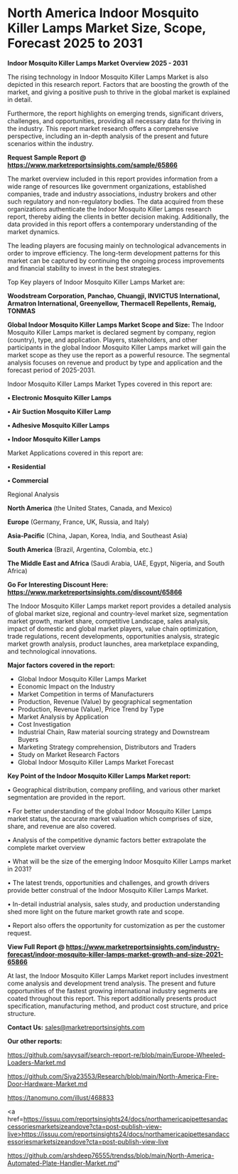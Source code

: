 # North America Indoor Mosquito Killer Lamps Market Size, Scope, Forecast 2025 to 2031

<Strong> Indoor Mosquito Killer Lamps Market Overview 2025 - 2031</strong>

The rising technology in Indoor Mosquito Killer Lamps Market is also depicted in this research report. Factors that are boosting the growth of the market, and giving a positive push to thrive in the global market is explained in detail.

Furthermore, the report highlights on emerging trends, significant drivers, challenges, and opportunities, providing all necessary data for thriving in the industry. This report market research offers a comprehensive perspective, including an in-depth analysis of the present and future scenarios within the industry.

<strong>Request Sample Report @ <a href=https://www.marketreportsinsights.com/sample/65866>https://www.marketreportsinsights.com/sample/65866</a></strong>

The market overview included in this report provides information from a wide range of resources like government organizations, established companies, trade and industry associations, industry brokers and other such regulatory and non-regulatory bodies. The data acquired from these organizations authenticate the Indoor Mosquito Killer Lamps research report, thereby aiding the clients in better decision making. Additionally, the data provided in this report offers a contemporary understanding of the market dynamics.

The leading players are focusing mainly on technological advancements in order to improve efficiency. The long-term development patterns for this market can be captured by continuing the ongoing process improvements and financial stability to invest in the best strategies.

Top Key players of Indoor Mosquito Killer Lamps Market are:

<strong>Woodstream Corporation, Panchao, Chuangji, INVICTUS International, Armatron International, Greenyellow, Thermacell Repellents, Remaig, TONMAS</strong>

<strong><b>Global Indoor Mosquito Killer Lamps Market Scope and Size:</b></strong>
The Indoor Mosquito Killer Lamps market is declared segment by company, region (country), type, and application. Players, stakeholders, and other participants in the global Indoor Mosquito Killer Lamps market will gain the market scope as they use the report as a powerful resource. The segmental analysis focuses on revenue and product by type and application and the forecast period of 2025-2031.

Indoor Mosquito Killer Lamps Market Types covered in this report are:

<strong>• Electronic Mosquito Killer Lamps

• Air Suction Mosquito Killer Lamp

• Adhesive Mosquito Killer Lamps

• Indoor Mosquito Killer Lamps</strong>

Market Applications covered in this report are:

<strong>• Residential

• Commercial</strong> 

Regional Analysis

<strong>North America</strong> (the United States, Canada, and Mexico)

<strong>Europe</strong> (Germany, France, UK, Russia, and Italy)

<strong>Asia-Pacific</strong> (China, Japan, Korea, India, and Southeast Asia)

<strong>South America</strong> (Brazil, Argentina, Colombia, etc.)

<strong>The Middle East and Africa</strong> (Saudi Arabia, UAE, Egypt, Nigeria, and South Africa)

<strong>Go For Interesting Discount Here: <a href=https://www.marketreportsinsights.com/discount/65866>https://www.marketreportsinsights.com/discount/65866</a></strong>

The Indoor Mosquito Killer Lamps market report provides a detailed analysis of global market size, regional and country-level market size, segmentation market growth, market share, competitive Landscape, sales analysis, impact of domestic and global market players, value chain optimization, trade regulations, recent developments, opportunities analysis, strategic market growth analysis, product launches, area marketplace expanding, and technological innovations.

<strong><b>Major factors covered in the report:</b></strong>
<ul>
  <li>Global Indoor Mosquito Killer Lamps Market </li>
  <li>Economic Impact on the Industry</li>
  <li>Market Competition in terms of Manufacturers</li>
  <li>Production, Revenue (Value) by geographical segmentation</li>
  <li>Production, Revenue (Value), Price Trend by Type</li>
  <li>Market Analysis by Application</li>
  <li>Cost Investigation</li>
  <li>Industrial Chain, Raw material sourcing strategy and Downstream Buyers</li>
  <li>Marketing Strategy comprehension, Distributors and Traders</li>
  <li>Study on Market Research Factors</li>
  <li>Global Indoor Mosquito Killer Lamps Market Forecast</li>
</ul>

<strong><b>Key Point of the Indoor Mosquito Killer Lamps Market report:</b></strong>

• Geographical distribution, company profiling, and various other market segmentation are provided in the report.

• For better understanding of the global Indoor Mosquito Killer Lamps market status, the accurate market valuation which comprises of size, share, and revenue are also covered.

• Analysis of the competitive dynamic factors better extrapolate the complete market overview

• What will be the size of the emerging Indoor Mosquito Killer Lamps market in 2031?

• The latest trends, opportunities and challenges, and growth drivers provide better construal of the Indoor Mosquito Killer Lamps Market.

• In-detail industrial analysis, sales study, and production understanding shed more light on the future market growth rate and scope.

• Report also offers the opportunity for customization as per the customer request.

<strong><b>View Full Report @ <a href=https://www.marketreportsinsights.com/industry-forecast/indoor-mosquito-killer-lamps-market-growth-and-size-2021-65866>https://www.marketreportsinsights.com/industry-forecast/indoor-mosquito-killer-lamps-market-growth-and-size-2021-65866</a></b></strong>


At last, the Indoor Mosquito Killer Lamps Market report includes investment come analysis and development trend analysis. The present and future opportunities of the fastest growing international industry segments are coated throughout this report. This report additionally presents product specification, manufacturing method, and product cost structure, and price structure.

<strong>Contact Us:</strong>
sales@marketreportsinsights.com

<strong>Our other reports:</strong>

<a href=https://github.com/sayysaif/search-report-re/blob/main/Europe-Wheeled-Loaders-Market.md>https://github.com/sayysaif/search-report-re/blob/main/Europe-Wheeled-Loaders-Market.md</a>

<a href=https://github.com/Siya23553/Research/blob/main/North-America-Fire-Door-Hardware-Market.md>https://github.com/Siya23553/Research/blob/main/North-America-Fire-Door-Hardware-Market.md</a>

<a href=https://tanomuno.com/illust/468833>https://tanomuno.com/illust/468833</a>

<a href=https://issuu.com/reportsinsights24/docs/northamericapipettesandaccessoriesmarketsizeandove?cta=post-publish-view-live>https://issuu.com/reportsinsights24/docs/northamericapipettesandaccessoriesmarketsizeandove?cta=post-publish-view-live</a>

<a href=https://github.com/arshdeep76555/trendss/blob/main/North-America-Automated-Plate-Handler-Market.md>https://github.com/arshdeep76555/trendss/blob/main/North-America-Automated-Plate-Handler-Market.md</a>"
